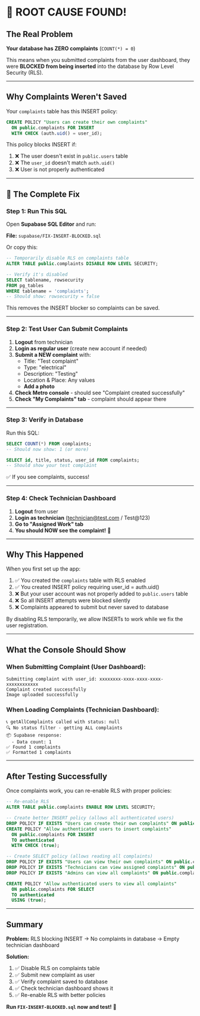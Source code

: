 # 🎯 ROOT CAUSE FOUND!

## The Real Problem

**Your database has ZERO complaints** (`COUNT(*) = 0`)

This means when you submitted complaints from the user dashboard, they were **BLOCKED from being inserted** into the database by Row Level Security (RLS).

---

## Why Complaints Weren't Saved

Your `complaints` table has this INSERT policy:

```sql
CREATE POLICY "Users can create their own complaints"
  ON public.complaints FOR INSERT
  WITH CHECK (auth.uid() = user_id);
```

This policy blocks INSERT if:
1. ❌ The user doesn't exist in `public.users` table
2. ❌ The `user_id` doesn't match `auth.uid()`
3. ❌ User is not properly authenticated

---

## 🔧 The Complete Fix

### Step 1: Run This SQL

Open **Supabase SQL Editor** and run:

**File:** `supabase/FIX-INSERT-BLOCKED.sql`

Or copy this:

```sql
-- Temporarily disable RLS on complaints table
ALTER TABLE public.complaints DISABLE ROW LEVEL SECURITY;

-- Verify it's disabled
SELECT tablename, rowsecurity 
FROM pg_tables 
WHERE tablename = 'complaints';
-- Should show: rowsecurity = false
```

This removes the INSERT blocker so complaints can be saved.

---

### Step 2: Test User Can Submit Complaints

1. **Logout** from technician
2. **Login as regular user** (create new account if needed)
3. **Submit a NEW complaint** with:
   - Title: "Test complaint"
   - Type: "electrical"
   - Description: "Testing"
   - Location & Place: Any values
   - **Add a photo**
4. **Check Metro console** - should see "Complaint created successfully"
5. **Check "My Complaints" tab** - complaint should appear there

---

### Step 3: Verify in Database

Run this SQL:

```sql
SELECT COUNT(*) FROM complaints;
-- Should now show: 1 (or more)

SELECT id, title, status, user_id FROM complaints;
-- Should show your test complaint
```

✅ If you see complaints, success!

---

### Step 4: Check Technician Dashboard

1. **Logout** from user
2. **Login as technician** (technician@test.com / Test@123)
3. **Go to "Assigned Work" tab**
4. **You should NOW see the complaint!** 🎉

---

## Why This Happened

When you first set up the app:
1. ✅ You created the `complaints` table with RLS enabled
2. ✅ You created INSERT policy requiring user_id = auth.uid()
3. ❌ But your user account was not properly added to `public.users` table
4. ❌ So all INSERT attempts were blocked silently
5. ❌ Complaints appeared to submit but never saved to database

By disabling RLS temporarily, we allow INSERTs to work while we fix the user registration.

---

## What the Console Should Show

### When Submitting Complaint (User Dashboard):
```
Submitting complaint with user_id: xxxxxxxx-xxxx-xxxx-xxxx-xxxxxxxxxxxx
Complaint created successfully
Image uploaded successfully
```

### When Loading Complaints (Technician Dashboard):
```
📞 getAllComplaints called with status: null
🔍 No status filter - getting ALL complaints
📦 Supabase response:
  - Data count: 1
✅ Found 1 complaints
✅ Formatted 1 complaints
```

---

## After Testing Successfully

Once complaints work, you can re-enable RLS with proper policies:

```sql
-- Re-enable RLS
ALTER TABLE public.complaints ENABLE ROW LEVEL SECURITY;

-- Create better INSERT policy (allows all authenticated users)
DROP POLICY IF EXISTS "Users can create their own complaints" ON public.complaints;
CREATE POLICY "Allow authenticated users to insert complaints"
  ON public.complaints FOR INSERT
  TO authenticated
  WITH CHECK (true);

-- Create SELECT policy (allows reading all complaints)
DROP POLICY IF EXISTS "Users can view their own complaints" ON public.complaints;
DROP POLICY IF EXISTS "Technicians can view assigned complaints" ON public.complaints;
DROP POLICY IF EXISTS "Admins can view all complaints" ON public.complaints;

CREATE POLICY "Allow authenticated users to view all complaints"
  ON public.complaints FOR SELECT
  TO authenticated
  USING (true);
```

---

## Summary

**Problem:** RLS blocking INSERT → No complaints in database → Empty technician dashboard

**Solution:** 
1. ✅ Disable RLS on complaints table
2. ✅ Submit new complaint as user
3. ✅ Verify complaint saved to database
4. ✅ Check technician dashboard shows it
5. ✅ Re-enable RLS with better policies

**Run `FIX-INSERT-BLOCKED.sql` now and test!** 🚀
